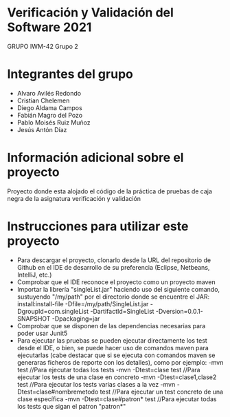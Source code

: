 # Verificación y Validación del Software 2021
GRUPO IWM-42 Grupo 2

# Integrantes del grupo
* Alvaro Avilés Redondo
* Cristian Chelemen
* Diego Aldama Campos
* Fabián Magro del Pozo
* Pablo Moisés Ruiz Muñoz
* Jesús  Antón Díaz

# Información adicional sobre el proyecto
Proyecto donde esta alojado el código de la práctica de pruebas de caja negra de la asignatura verificación y validación

# Instrucciones para utilizar este proyecto
* Para descargar el proyecto, clonarlo desde la URL del repositorio de Github en el IDE de desarrollo de su preferencia (Eclipse, Netbeans, IntelliJ, etc.)
* Comprobar que el IDE reconoce el proyecto como un proyecto maven
* Importar la librería "singleList.jar" haciendo uso del siguiente comando, sustuyendo "/my/path" por el directorio donde se encuentre el JAR:
    install:install-file -Dfile=/my/path/SingleList.jar -DgroupId=com.singleList -DartifactId=SingleList -Dversion=0.0.1-SNAPSHOT -Dpackaging=jar
* Comprobar que se disponen de las dependencias necesarias para poder usar Junit5
* Para ejecutar las pruebas se pueden ejecutar directamente los test desde el IDE, o bien, se puede hacer uso de comandos maven para ejecutarlas (cabe destacar que si se ejecuta con comandos maven se generaras ficheros de reporte con los detalles), como por ejemplo:
    -mvn test //Para ejecutar todas los tests
    -mvn -Dtest=clase test //Para ejecutar los tests de una clase en concreto
    -mvn -Dtest=clase1,clase2 test //Para ejecutar los tests varias clases a la vez
    -mvn -Dtest=clase#nombremetodo test //Para ejecutar un test concreto de una clase específica
    -mvn -Dtest=clase#patron* test //Para ejecutar todas los tests que sigan el patron "patron*"
